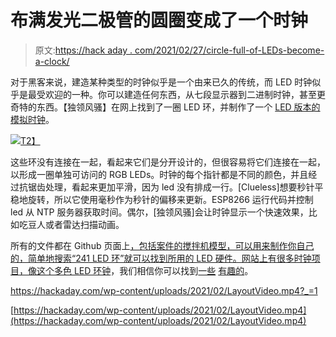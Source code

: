 # 布满发光二极管的圆圈变成了一个时钟

> 原文:[https://hack aday . com/2021/02/27/circle-full-of-LEDs-become-a-clock/](https://hackaday.com/2021/02/27/circle-full-of-leds-becomes-a-clock/)

对于黑客来说，建造某种类型的时钟似乎是一个由来已久的传统，而 LED 时钟似乎是最受欢迎的一种。你可以建造任何东西，从七段显示器到二进制时钟，甚至更奇特的东西。【独领风骚】在网上找到了一圈 LED 环，并制作了一个 [LED 版本的模拟时钟](https://github.com/MilovdZee/LEDCircleClock)。

[![](../Images/46f3a8b342b281e48ad555cd980d5000.png)T2】](https://hackaday.com/wp-content/uploads/2021/02/241LEDring.jpg)

这些环没有连接在一起，看起来它们是分开设计的，但很容易将它们连接在一起，以形成一圈单独可访问的 RGB LEDs。时钟的每个指针都是不同的颜色，并且经过抗锯齿处理，看起来更加平滑，因为 led 没有排成一行。[Clueless]想要秒针平稳地旋转，所以它使用毫秒作为秒针的偏移来更新。ESP8266 运行代码并控制 led 从 NTP 服务器获取时间。偶尔，[独领风骚]会让时钟显示一个快速效果，比如吃豆人或者雷达扫描动画。

所有的文件都在 Github 页面上[，包括案件的搅拌机模型，可以用来制作你自己的，简单地搜索“241 LED 环”就可以找到所用的 LED 硬件。网站上有很多时钟项目，像这个](https://github.com/MilovdZee/LEDCircleClock)[多色 LED 环钟](https://hackaday.com/2018/04/01/multi-coloured-leds-make-for-a-beautiful-colour-clock/)，我们相信你可以找到[一些](https://hackaday.com/2020/04/15/led-clock-strips-time-down-to-pulses-of-light/) [有趣的](https://hackaday.com/2017/10/02/7-segment-digits-slide-stylishly-on-this-oled-clock/)。

 <https://hackaday.com/wp-content/uploads/2021/02/LayoutVideo.mp4?_=1>

[https://hackaday.com/wp-content/uploads/2021/02/LayoutVideo.mp4](https://hackaday.com/wp-content/uploads/2021/02/LayoutVideo.mp4)